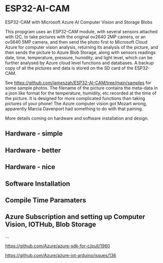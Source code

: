 # ESP32-AI-CAM
ESP32-CAM with Microsoft Azure AI Computer Vision and Storage Blobs

This propgram uses an ESP32-CAM module, with several sensors attached with I2C, to take pictures with the original ov2640 2MP camera, or an ov5640 5MP camera, and then send the photo first to Microsoft Cloud Azure for computer vision analysis, returning its analysis of the picture, and then sends the picture to Azure Blob Storage, along with sensors readings date, time, temperature, pressure, humidity, and light level, which can be further analysed by Azure cloud level functions and databases.  A backup copy of all the pictures and data is stored on the SD card of the ESP32-CAM.

See https://github.com/jameszah/ESP32-AI-CAM/tree/main/samples for some sample photos.  The filename of the picture contains the meta-data in a json like format for the temperature, humidity, etc recorded at the time of the picture.  It is designed for more complicated functions than taking pictures of your phone!  The Azure computer vision got Mozart wrong, apparently Marcia Davenport had something to do with that paining.

More details coming on hardware and software installation and design.

## Hardware - simple

## Hardware - better

## Hardware - nice

## Software Installation

## Compile Time Paramaters

## Azure Subscription and setting up Computer Vision, IOTHub, Blob Storage

...

https://github.com/Azure/azure-sdk-for-c/pull/1960

https://github.com/Azure/azure-iot-arduino/issues/136
